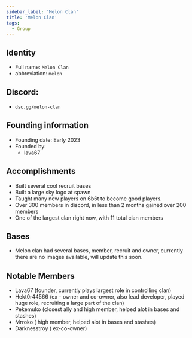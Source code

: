```yaml
---
sidebar_label: 'Melon Clan'
title: 'Melon Clan'
tags:
  - Group
---
```

## Identity
* Full name: `Melon Clan`
* abbreviation: `melon`
## Discord:
* `dsc.gg/melon-clan`
## Founding information
* Founding date: Early 2023
* Founded by: 
  * lava67
## Accomplishments
- Built several cool recruit bases
- Built a large sky logo at spawn
- Taught many new players on 6b6t to become good players.
- Over 300 members in discord, in less than 2 months gained over 200 members
- One of the largest clan right now, with 11 total clan members
## Bases
- Melon clan had several bases, member, recruit and owner, currently there are no images available, will update this soon.
## Notable Members
- Lava67 (founder, currently plays largest role in controlling clan)
- Hekt0r44566 (ex - owner and co-owner, also lead developer, played huge role, recruiting a large part of the clan)
- Pekemuko (closest ally and high member, helped alot in bases and stashes)
- Mrroko ( high member, helped alot in bases and stashes)
- Darknesstroy ( ex-co-owner)
